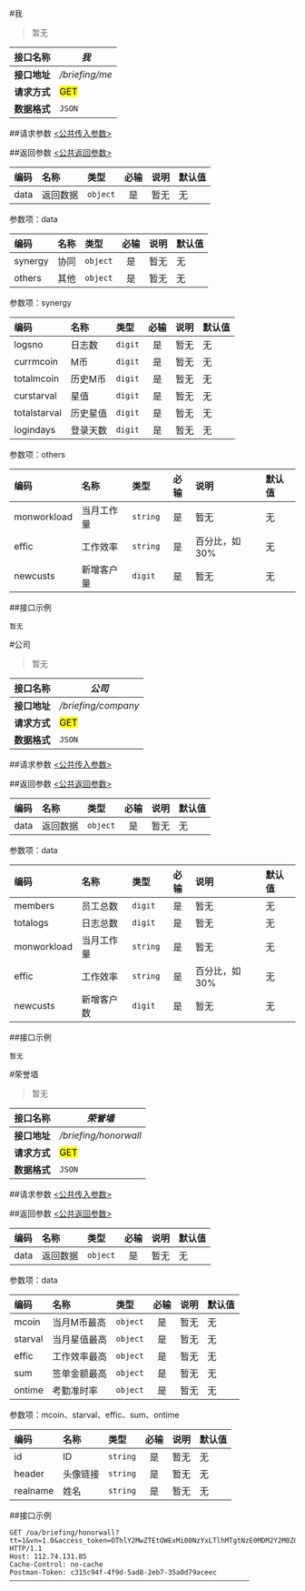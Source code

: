 #我
>暂无

| 接口名称 | *我* |
| -- | -- |
| **接口地址** | */briefing/me* |
| **请求方式** | <mark>GET</mark> |
| **数据格式** | <code>JSON</code> |


##请求参数
[<公共传入参数>](../README.md)  

##返回参数
[<公共返回参数>](../README.md)

|编码|名称|类型|必输|说明|默认值|
|:---|:---|:---|:--:|:---|:-----|
|data|返回数据|<code>object</code>|是|暂无|无|

参数项：data

|编码|名称|类型|必输|说明|默认值|
|:---|:---|:---|:--:|:---|:-----|
|synergy|协同|<code>object</code>|是|暂无|无|
|others|其他|<code>object</code>|是|暂无|无|

参数项：synergy

|编码|名称|类型|必输|说明|默认值|
|:---|:---|:---|:--:|:---|:-----|
|logsno|日志数|<code>digit</code>|是|暂无|无|
|currmcoin|M币|<code>digit</code>|是|暂无|无|
|totalmcoin|历史M币|<code>digit</code>|是|暂无|无|
|curstarval|星值|<code>digit</code>|是|暂无|无|
|totalstarval|历史星值|<code>digit</code>|是|暂无|无|
|logindays|登录天数|<code>digit</code>|是|暂无|无|

参数项：others

|编码|名称|类型|必输|说明|默认值|
|:---|:---|:---|:--:|:---|:-----|
|monworkload|当月工作量|<code>string</code>|是|暂无|无|
|effic|工作效率|<code>string</code>|是|百分比，如30%|无|
|newcusts|新增客户量|<code>digit</code>|是|暂无|无|

##接口示例

```
暂无
```

#公司
>暂无

| 接口名称 | *公司* |
| -- | -- |
| **接口地址** | */briefing/company* |
| **请求方式** | <mark>GET</mark> |
| **数据格式** | <code>JSON</code> |


##请求参数
[<公共传入参数>](../README.md)  

##返回参数
[<公共返回参数>](../README.md)

|编码|名称|类型|必输|说明|默认值|
|:---|:---|:---|:--:|:---|:-----|
|data|返回数据|<code>object</code>|是|暂无|无|

参数项：data

|编码|名称|类型|必输|说明|默认值|
|:---|:---|:---|:--:|:---|:-----|
|members|员工总数|<code>digit</code>|是|暂无|无|
|totalogs|日志总数|<code>digit</code>|是|暂无|无|
|monworkload|当月工作量|<code>string</code>|是|暂无|无|
|effic|工作效率|<code>string</code>|是|百分比，如30%|无|
|newcusts|新增客户数|<code>digit</code>|是|暂无|无|

##接口示例

```
暂无
```


#荣誉墙
>暂无

| 接口名称 | *荣誉墙* |
| -- | -- |
| **接口地址** | */briefing/honorwall* |
| **请求方式** | <mark>GET</mark> |
| **数据格式** | <code>JSON</code> |


##请求参数
[<公共传入参数>](../README.md)  

##返回参数
[<公共返回参数>](../README.md)

|编码|名称|类型|必输|说明|默认值|
|:---|:---|:---|:--:|:---|:-----|
|data|返回数据|<code>object</code>|是|暂无|无|

参数项：data

|编码|名称|类型|必输|说明|默认值|
|:---|:---|:---|:--:|:---|:-----|
|mcoin|当月M币最高|<code>object</code>|是|暂无|无|
|starval|当月星值最高|<code>object</code>|是|暂无|无|
|effic|工作效率最高|<code>object</code>|是|暂无|无|
|sum|签单金额最高|<code>object</code>|是|暂无|无|
|ontime|考勤准时率|<code>object</code>|是|暂无|无|

参数项：mcoin、starval、effic、sum、ontime

|编码|名称|类型|必输|说明|默认值|
|:---|:---|:---|:--:|:---|:-----|
|id|ID|<code>string</code>|是|暂无|无|
|header|头像链接|<code>string</code>|是|暂无|无|
|realname|姓名|<code>string</code>|是|暂无|无|

##接口示例

```
GET /oa/briefing/honorwall?tt=1&vn=1.0&access_token=OThlY2MwZTEtOWExMi00NzYxLTlhMTgtNzE0MDM2Y2M0ZGM1 HTTP/1.1
Host: 112.74.131.85
Cache-Control: no-cache
Postman-Token: c315c94f-4f9d-5ad8-2eb7-35a0d79aceec
———————————————————————————————————————————————————————————
```


